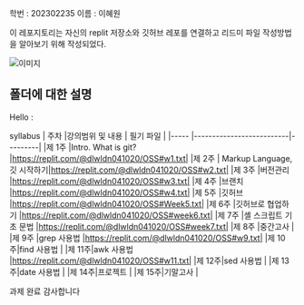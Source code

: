 학번 : 202302235 
이름 : 이혜원

이 레포지토리는 자신의 replit 저장소와 깃허브 레포를 연결하고 리드미 파일 작성방법을 알아보기 위해 작성되었다.

![이미지](https://img.freepik.com/premium-vector/cute-duck-cartoon-vector-illustration-little-yellow-rubber-duck-icon_101266-14846.jpg?w=1060)

## 폴더에 대한 설명
Hello
:

syllabus 
| 주차  |강의범위 및 내용              | 필기 파일  |
|----- |--------------------------|---------|
|제 1주 |Intro. What is git?       |https://replit.com/@dlwldn041020/OSS#w1.txt|
|제 2주 |	Markup Language, 깃 시작하기|https://replit.com/@dlwldn041020/OSS#w2.txt|
|제 3주 |버전관리                     |https://replit.com/@dlwldn041020/OSS#w3.txt|
|제 4주 |브랜치                       |https://replit.com/@dlwldn041020/OSS#w4.txt|
|제 5주 |깃허브                       |https://replit.com/@dlwldn041020/OSS#Week5.txt|
|제 6주 |깃허브로 협업하기               |https://replit.com/@dlwldn041020/OSS#week6.txt|
|제 7주 |셸 스크립트 기초 문법            |https://replit.com/@dlwldn041020/OSS#week7.txt|
|제 8주 |중간고사                      |
|제 9주 |grep 사용법                   |https://replit.com/@dlwldn041020/OSS#w9.txt|
|제 10주|find 사용법                   |
|제 11주|awk 사용법                    |https://replit.com/@dlwldn041020/OSS#w11.txt|
|제 12주|sed 사용법                    |
|제 13주|date 사용법                   |
|제 14주|프로젝트                       |
|제 15주|기말고사                       |

과제 완료 감사합니다
